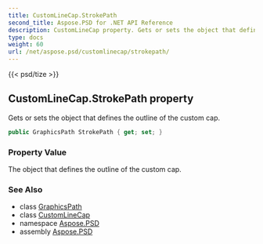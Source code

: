 ```yaml
---
title: CustomLineCap.StrokePath
second_title: Aspose.PSD for .NET API Reference
description: CustomLineCap property. Gets or sets the object that defines the outline of the custom cap
type: docs
weight: 60
url: /net/aspose.psd/customlinecap/strokepath/
---
```

{{< psd/tize >}}
## CustomLineCap.StrokePath property

Gets or sets the object that defines the outline of the custom cap.

```csharp
public GraphicsPath StrokePath { get; set; }
```

### Property Value

The object that defines the outline of the custom cap.

### See Also

* class [GraphicsPath](../../graphicspath/)
* class [CustomLineCap](../)
* namespace [Aspose.PSD](../../../aspose.psd/)
* assembly [Aspose.PSD](../../../)



